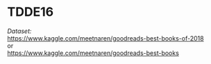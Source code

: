 # TDDE16

*Dataset:* \
https://www.kaggle.com/meetnaren/goodreads-best-books-of-2018 \
or \
https://www.kaggle.com/meetnaren/goodreads-best-books
